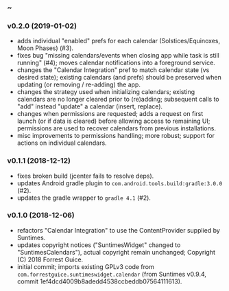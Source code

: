 ### ~

### v0.2.0 (2019-01-02)
* adds individual "enabled" prefs for each calendar (Solstices/Equinoxes, Moon Phases) (#3).
* fixes bug "missing calendars/events when closing app while task is still running" (#4); moves calendar notifications into a foreground service. 
* changes the "Calendar Integration" pref to match calendar state (vs desired state); existing calendars (and prefs) should be preserved when updating (or removing / re-adding) the app. 
* changes the strategy used when initializing calendars; existing calendars are no longer cleared prior to (re)adding; subsequent calls to "add" instead "update" a calendar (insert, replace).          
* changes when permissions are requested; adds a request on first launch (or if data is cleared) before allowing access to remaining UI; permissions are used to recover calendars from previous installations.
* misc improvements to permissions handling; more robust; support for actions on individual calendars.

### v0.1.1 (2018-12-12)
* fixes broken build (jcenter fails to resolve deps).
* updates Android gradle plugin to `com.android.tools.build:gradle:3.0.0` (#2).
* updates the gradle wrapper to `gradle 4.1` (#2).

### v0.1.0 (2018-12-06)
* refactors "Calendar Integration" to use the ContentProvider supplied by Suntimes.
* updates copyright notices ("SuntimesWidget" changed to "SuntimesCalendars"), actual copyright remain unchanged; Copyright (C) 2018 Forrest Guice.
* initial commit; imports existing GPLv3 code from `com.forrestguice.suntimeswidget.calendar` (from Suntimes v0.9.4, commit 1ef4dcd4009b8adedd4538ccbeddb07564111613).
